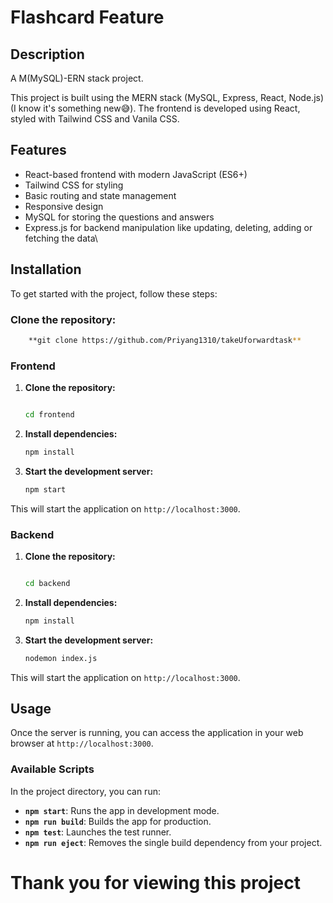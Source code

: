 # Flashcard Feature

## Description
A M(MySQL)-ERN stack project.

This project is built using the MERN stack (MySQL, Express, React, Node.js) (I know it's something new😅). The frontend is developed using React, styled with Tailwind CSS and Vanila CSS.

## Features
- React-based frontend with modern JavaScript (ES6+)
- Tailwind CSS for styling
- Basic routing and state management
- Responsive design
- MySQL for storing the questions and answers
- Express.js for backend manipulation like updating, deleting, adding or fetching the data\

## Installation

To get started with the project, follow these steps:
### Clone the repository:
```bash
    **git clone https://github.com/Priyang1310/takeUforwardtask**
```

### Frontend

1. **Clone the repository:**
    ```bash
    
    cd frontend
    ```

2. **Install dependencies:**
    ```bash
    npm install
    ```

3. **Start the development server:**
    ```bash
    npm start
    ```

This will start the application on `http://localhost:3000`.

### Backend

1. **Clone the repository:**
    ```bash
    
    cd backend
    ```

2. **Install dependencies:**
    ```bash
    npm install
    ```

3. **Start the development server:**
    ```bash
    nodemon index.js
    ```

This will start the application on `http://localhost:3000`.


## Usage

Once the server is running, you can access the application in your web browser at `http://localhost:3000`.

### Available Scripts

In the project directory, you can run:

- **`npm start`**: Runs the app in development mode.
- **`npm run build`**: Builds the app for production.
- **`npm test`**: Launches the test runner.
- **`npm run eject`**: Removes the single build dependency from your project.

# Thank you for viewing this project